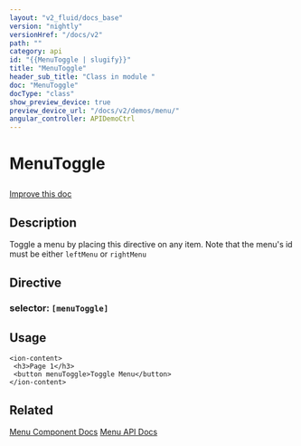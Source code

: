 ```yaml
---
layout: "v2_fluid/docs_base"
version: "nightly"
versionHref: "/docs/v2"
path: ""
category: api
id: "{{MenuToggle | slugify}}"
title: "MenuToggle"
header_sub_title: "Class in module "
doc: "MenuToggle"
docType: "class"
show_preview_device: true
preview_device_url: "/docs/v2/demos/menu/"
angular_controller: APIDemoCtrl 
---
```










<h1 class="api-title">


MenuToggle






</h1>

<a class="improve-component-docs" href='http://github.com/driftyco/ionic2/edit/master/ionic/components/menu/menu-toggle.ts#L5'>
Improve this doc
</a> 






<!-- description -->
<h2>Description</h2>

<p>Toggle a menu by placing this directive on any item.
Note that the menu&#39;s id must be either <code>leftMenu</code> or <code>rightMenu</code></p>


<h2>Directive</h2>
<h3>selector: <code>[menuToggle]</code></h3>
<!-- @usage tag -->

<h2>Usage</h2>

<pre><code class="lang-html">&lt;ion-content&gt;
 &lt;h3&gt;Page 1&lt;/h3&gt;
 &lt;button menuToggle&gt;Toggle Menu&lt;/button&gt;
&lt;/ion-content&gt;
</code></pre>




<!-- @property tags -->


<!-- methods on the class --><!-- related link -->

<h2>Related</h2>

<a href='/docs/v2/components#menus'>Menu Component Docs</a>
<a href='../../menu/Menu'>Menu API Docs</a><!-- end content block -->


<!-- end body block -->

